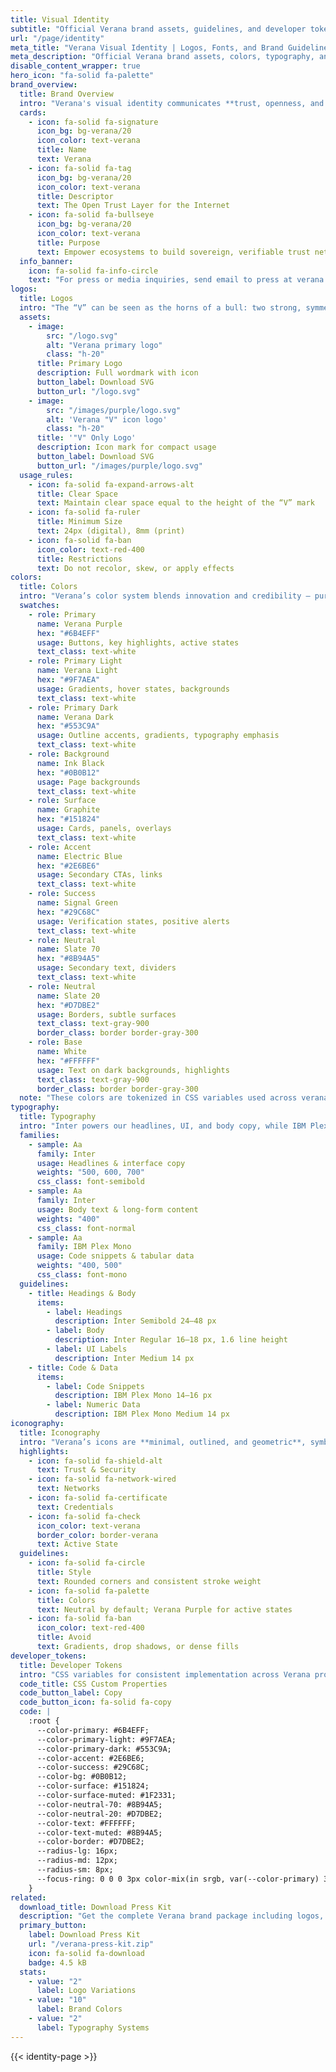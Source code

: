 ```yaml
---
title: Visual Identity
subtitle: "Official Verana brand assets, guidelines, and developer tokens"
url: "/page/identity"
meta_title: "Verana Visual Identity | Logos, Fonts, and Brand Guidelines"
meta_description: "Official Verana brand assets, colors, typography, and logo downloads. Access the Verana Press Kit for partners, media, and developers."
disable_content_wrapper: true
hero_icon: "fa-solid fa-palette"
brand_overview:
  title: Brand Overview
  intro: "Verana's visual identity communicates **trust, openness, and sovereignty** — the core values behind the Open Trust Layer for the Internet."
  cards:
    - icon: fa-solid fa-signature
      icon_bg: bg-verana/20
      icon_color: text-verana
      title: Name
      text: Verana
    - icon: fa-solid fa-tag
      icon_bg: bg-verana/20
      icon_color: text-verana
      title: Descriptor
      text: The Open Trust Layer for the Internet
    - icon: fa-solid fa-bullseye
      icon_bg: bg-verana/20
      icon_color: text-verana
      title: Purpose
      text: Empower ecosystems to build sovereign, verifiable trust networks they fully control
  info_banner:
    icon: fa-solid fa-info-circle
    text: "For press or media inquiries, send email to press at verana dot io or reach our <span class=\"text-verana font-medium inline-flex items-center space-x-2\"><i class=\"fa-brands fa-linkedin\"></i><a href=\"https://www.linkedin.com/company/verana-foundation/\" class=\"hover:text-verana-light\">LinkedIn</a></span>"
logos:
  title: Logos
  intro: "The “V” can be seen as the horns of a bull: two strong, symmetrical lines rising upward from a shared base, embodying power, balance, and determination."
  assets:
    - image:
        src: "/logo.svg"
        alt: "Verana primary logo"
        class: "h-20"
      title: Primary Logo
      description: Full wordmark with icon
      button_label: Download SVG
      button_url: "/logo.svg"
    - image:
        src: "/images/purple/logo.svg"
        alt: 'Verana "V" icon logo'
        class: "h-20"
      title: '"V" Only Logo'
      description: Icon mark for compact usage
      button_label: Download SVG
      button_url: "/images/purple/logo.svg"
  usage_rules:
    - icon: fa-solid fa-expand-arrows-alt
      title: Clear Space
      text: Maintain clear space equal to the height of the “V” mark
    - icon: fa-solid fa-ruler
      title: Minimum Size
      text: 24px (digital), 8mm (print)
    - icon: fa-solid fa-ban
      icon_color: text-red-400
      title: Restrictions
      text: Do not recolor, skew, or apply effects
colors:
  title: Colors
  intro: "Verana’s color system blends innovation and credibility — purple anchors the palette, supported by neutral and accent tones used across the product and brand."
  swatches:
    - role: Primary
      name: Verana Purple
      hex: "#6B4EFF"
      usage: Buttons, key highlights, active states
      text_class: text-white
    - role: Primary Light
      name: Verana Light
      hex: "#9F7AEA"
      usage: Gradients, hover states, backgrounds
      text_class: text-white
    - role: Primary Dark
      name: Verana Dark
      hex: "#553C9A"
      usage: Outline accents, gradients, typography emphasis
      text_class: text-white
    - role: Background
      name: Ink Black
      hex: "#0B0B12"
      usage: Page backgrounds
      text_class: text-white
    - role: Surface
      name: Graphite
      hex: "#151824"
      usage: Cards, panels, overlays
      text_class: text-white
    - role: Accent
      name: Electric Blue
      hex: "#2E6BE6"
      usage: Secondary CTAs, links
      text_class: text-white
    - role: Success
      name: Signal Green
      hex: "#29C68C"
      usage: Verification states, positive alerts
      text_class: text-white
    - role: Neutral
      name: Slate 70
      hex: "#8B94A5"
      usage: Secondary text, dividers
      text_class: text-white
    - role: Neutral
      name: Slate 20
      hex: "#D7DBE2"
      usage: Borders, subtle surfaces
      text_class: text-gray-900
      border_class: border border-gray-300
    - role: Base
      name: White
      hex: "#FFFFFF"
      usage: Text on dark backgrounds, highlights
      text_class: text-gray-900
      border_class: border border-gray-300
  note: "These colors are tokenized in CSS variables used across verana.io and documentation."
typography:
  title: Typography
  intro: "Inter powers our headlines, UI, and body copy, while IBM Plex Mono supports code and structured data."
  families:
    - sample: Aa
      family: Inter
      usage: Headlines & interface copy
      weights: "500, 600, 700"
      css_class: font-semibold
    - sample: Aa
      family: Inter
      usage: Body text & long-form content
      weights: "400"
      css_class: font-normal
    - sample: Aa
      family: IBM Plex Mono
      usage: Code snippets & tabular data
      weights: "400, 500"
      css_class: font-mono
  guidelines:
    - title: Headings & Body
      items:
        - label: Headings
          description: Inter Semibold 24–48 px
        - label: Body
          description: Inter Regular 16–18 px, 1.6 line height
        - label: UI Labels
          description: Inter Medium 14 px
    - title: Code & Data
      items:
        - label: Code Snippets
          description: IBM Plex Mono 14–16 px
        - label: Numeric Data
          description: IBM Plex Mono Medium 14 px
iconography:
  title: Iconography
  intro: "Verana’s icons are **minimal, outlined, and geometric**, symbolizing trust and transparency."
  highlights:
    - icon: fa-solid fa-shield-alt
      text: Trust & Security
    - icon: fa-solid fa-network-wired
      text: Networks
    - icon: fa-solid fa-certificate
      text: Credentials
    - icon: fa-solid fa-check
      icon_color: text-verana
      border_color: border-verana
      text: Active State
  guidelines:
    - icon: fa-solid fa-circle
      title: Style
      text: Rounded corners and consistent stroke weight
    - icon: fa-solid fa-palette
      title: Colors
      text: Neutral by default; Verana Purple for active states
    - icon: fa-solid fa-ban
      icon_color: text-red-400
      title: Avoid
      text: Gradients, drop shadows, or dense fills
developer_tokens:
  title: Developer Tokens
  intro: "CSS variables for consistent implementation across Verana projects and partner integrations."
  code_title: CSS Custom Properties
  code_button_label: Copy
  code_button_icon: fa-solid fa-copy
  code: |
    :root {
      --color-primary: #6B4EFF;
      --color-primary-light: #9F7AEA;
      --color-primary-dark: #553C9A;
      --color-accent: #2E6BE6;
      --color-success: #29C68C;
      --color-bg: #0B0B12;
      --color-surface: #151824;
      --color-surface-muted: #1F2331;
      --color-neutral-70: #8B94A5;
      --color-neutral-20: #D7DBE2;
      --color-text: #FFFFFF;
      --color-text-muted: #8B94A5;
      --color-border: #D7DBE2;
      --radius-lg: 16px;
      --radius-md: 12px;
      --radius-sm: 8px;
      --focus-ring: 0 0 0 3px color-mix(in srgb, var(--color-primary) 35%, transparent);
    }
related:
  download_title: Download Press Kit
  description: "Get the complete Verana brand package including logos, colors, typography specimens, and usage guidelines."
  primary_button:
    label: Download Press Kit
    url: "/verana-press-kit.zip"
    icon: fa-solid fa-download
    badge: 4.5 kB
  stats:
    - value: "2"
      label: Logo Variations
    - value: "10"
      label: Brand Colors
    - value: "2"
      label: Typography Systems
---
```


{{< identity-page >}}